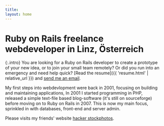 ```yaml
---
title:
layout: home
---
```


# Ruby on Rails freelance webdeveloper in Linz, Österreich
{:.intro}
  You are looking for a Ruby on Rails developer to create a prototype of your new idea, or to join your small team remotely? Or did you run into an emergency and need help quick?
  [Read the resume]({{ 'resume.html' | relative_url }}) and [send me an email](mailto:tomk32@tomk32.de).


My first steps into webdevlopment were back in 2001, focusing on building and maintaining applications, In 2001 I started programming in PHP, released a simple text-file based blog-software (it's still on sourceforge) before moving on to Ruby on Rails in 2007. This is now my main focus, sprinkled in with databases, front-end and server admin.

Please visits my friends' website <a href="https://www.hacker-stockphotos.com/">hacker stockphotos</a>.
